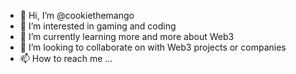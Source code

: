 - 👋 Hi, I’m @cookiethemango
- 👀 I’m interested in gaming and coding
- 🌱 I’m currently learning more and more about Web3
- 💞️ I’m looking to collaborate on with Web3 projects or companies
- 📫 How to reach me ...

<!---
cookiethemango/cookiethemango is a ✨ special ✨ repository because its `README.md` (this file) appears on your GitHub profile.
You can click the Preview link to take a look at your changes.
--->
